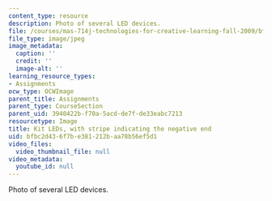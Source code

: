 ```yaml
---
content_type: resource
description: Photo of several LED devices.
file: /courses/mas-714j-technologies-for-creative-learning-fall-2009/bfbc2d436f7be381212baa78b56ef5d1_Image2.jpg
file_type: image/jpeg
image_metadata:
  caption: ''
  credit: ''
  image-alt: ''
learning_resource_types:
- Assignments
ocw_type: OCWImage
parent_title: Assignments
parent_type: CourseSection
parent_uid: 3940422b-f70a-5acd-de7f-de33eabc7213
resourcetype: Image
title: Kit LEDs, with stripe indicating the negative end
uid: bfbc2d43-6f7b-e381-212b-aa78b56ef5d1
video_files:
  video_thumbnail_file: null
video_metadata:
  youtube_id: null
---
```

Photo of several LED devices.

